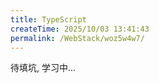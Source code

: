 ```yaml
---
title: TypeScript
createTime: 2025/10/03 13:41:43
permalink: /WebStack/woz5w4w7/
---
```



待填坑, 学习中...